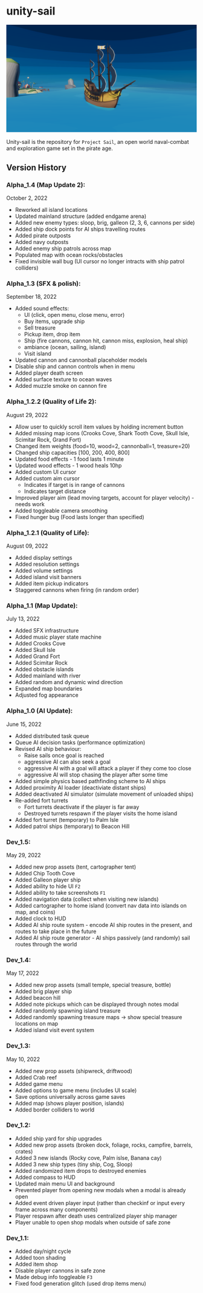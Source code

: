 # unity-sail

![cover image](./images/cover_photo.png)

Unity-sail is the repository for `Project Sail`, an open world naval-combat and exploration game set in the pirate age.

## Version History

### Alpha_1.4 (Map Update 2):
October 2, 2022
- Reworked all island locations
- Updated mainland structure (added endgame arena)
- Added new enemy types: sloop, brig, galleon (2, 3, 6, cannons per side)
- Added ship dock points for AI ships travelling routes
- Added pirate outposts
- Added navy outposts
- Added enemy ship patrols across map
- Populated map with ocean rocks/obstacles
- Fixed invisible wall bug (UI cursor no longer intracts with ship patrol colliders)

### Alpha_1.3 (SFX & polish):
September 18, 2022
- Added sound effects:
  - UI (click, open menu, close menu, error)
  - Buy items, upgrade ship
  - Sell treasure
  - Pickup item, drop item
  - Ship (fire cannons, cannon hit, cannon miss, explosion, heal ship)
  - ambiance (ocean, sailing, island)
  - Visit island
- Updated cannon and cannonball placeholder models
- Disable ship and cannon controls when in menu
- Added player death screen
- Added surface texture to ocean waves
- Added muzzle smoke on cannon fire

### Alpha_1.2.2 (Quality of Life 2):
August 29, 2022
- Allow user to quickly scroll item values by holding increment button
- Added missing map icons (Crooks Cove, Shark Tooth Cove, Skull Isle, Scimitar Rock, Grand Fort)
- Changed item weights (food=10, wood=2, cannonball=1, treasure=20)
- Changed ship capacities [100, 200, 400, 800]
- Updated food effects - 1 food lasts 1 minute
- Updated wood effects - 1 wood heals 10hp
- Added custom UI cursor
- Added custom aim cursor
  - Indicates if target is in range of cannons
  - Indicates target distance
- Improved player aim (lead moving targets, account for player velocity) - needs work
- Added toggleable camera smoothing
- Fixed hunger bug (Food lasts longer than specified)

### Alpha_1.2.1 (Quality of Life):
August 09, 2022
- Added display settings
- Added resolution settings
- Added volume settings
- Added island visit banners
- Added item pickup indicators
- Staggered cannons when firing (in random order)

### Alpha_1.1 (Map Update):
July 13, 2022
- Added SFX infrastructure
- Added music player state machine
- Added Crooks Cove
- Added Skull Isle
- Added Grand Fort
- Added Scimitar Rock
- Added obstacle islands
- Added mainland with river
- Added random and dynamic wind direction
- Expanded map boundaries
- Adjusted fog appearance

### Alpha_1.0 (AI Update):
June 15, 2022
- Added distributed task queue
- Queue AI decision tasks (performance optimization)
- Revised AI ship behaviour:
  - Raise sails once goal is reached
  - aggressive AI can also seek a goal
  - aggressive AI with a goal will attack a player if they come too close
  - aggressive AI will stop chasing the player after some time
- Added simple physics based pathfinding scheme to AI ships
- Added proximity AI loader (deactiviate distant ships)
- Added deactivated AI simulator (simulate movement of unloaded ships)
- Re-added fort turrets
  - Fort turrets deactivate if the player is far away
  - Destroyed turrets respawn if the player visits the home island
- Added fort turret (temporary) to Palm Isle
- Added patrol ships (temporary) to Beacon Hill 

### Dev_1.5:
May 29, 2022
- Added new prop assets (tent, cartographer tent)
- Added Chip Tooth Cove
- Added Galleon player ship
- Added ability to hide UI `F2`
- Added ability to take screenshots `F1`
- Added navigation data (collect when visiting new islands)
- Added cartographer to home island (convert nav data into islands on map, and coins)
- Added clock to HUD
- Added AI ship route system - encode AI ship routes in the present, and routes to take place in the future
- Added AI ship route generator - AI ships passively (and randomly) sail routes through the world

### Dev_1.4:
May 17, 2022
- Added new prop assets (small temple, special treasure, bottle)
- Added brig player ship
- Added beacon hill
- Added note pickups which can be displayed through notes modal
- Added randomly spawning island treasure
- Added randomly spawning treasure maps -> show special treasure locations on map
- Added island visit event system

### Dev_1.3:
May 10, 2022
- Added new prop assets (shipwreck, driftwood)
- Added Crab reef
- Added game menu
- Added options to game menu (includes UI scale)
- Save options universally across game saves
- Added map (shows player position, islands)
- Added border colliders to world

### Dev_1.2:
- Added ship yard for ship upgrades
- Added new prop assets (broken dock, foliage, rocks, campfire, barrels, crates)
- Added 3 new islands (Rocky cove, Palm islse, Banana cay)
- Added 3 new ship types (tiny ship, Cog, Sloop)
- Added randomized item drops to destroyed enemies
- Added compass to HUD
- Updated main menu UI and background
- Prevented player from opening new modals when a modal is already open
- Added event driven player input (rather than checkinf or input every frame across many components)
- Player respawn after death uses centralized player ship manager
- Player unable to open shop modals when outside of safe zone

### Dev_1.1:
- Added day/night cycle
- Added toon shading
- Added item shop
- Disable player cannons in safe zone
- Made debug info toggleable `F3`
- Fixed food generation glitch (used drop items menu)
